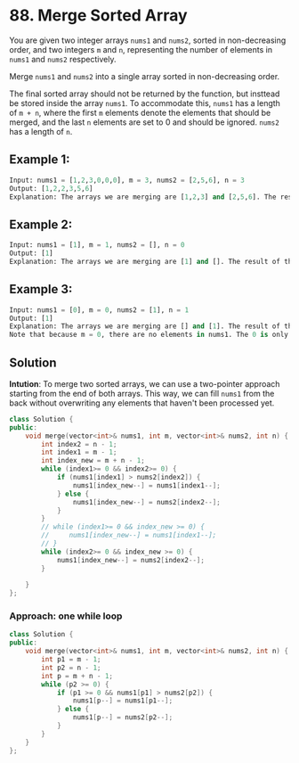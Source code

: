 # 88. Merge Sorted Array

You are given two integer arrays `nums1` and `nums2`, sorted in non-decreasing order, and two integers `m` and `n`, representing the number of elements in `nums1` and `nums2` respectively.

Merge `nums1` and `nums2` into a single array sorted in non-decreasing order.

The final sorted array should not be returned by the function, but insttead be stored inside the array `nums1`. To accommodate this, `nums1` has a length of `m + n`, where the first `m` elements denote the elements that should be merged, and the last `n` elements are set to 0 and should be ignored. `nums2` has a length of `n`.

## Example 1:
```python
Input: nums1 = [1,2,3,0,0,0], m = 3, nums2 = [2,5,6], n = 3
Output: [1,2,2,3,5,6]
Explanation: The arrays we are merging are [1,2,3] and [2,5,6]. The result of the merge is [1,2,2,3,5,6].
```

## Example 2:
```python
Input: nums1 = [1], m = 1, nums2 = [], n = 0
Output: [1]
Explanation: The arrays we are merging are [1] and []. The result of the merge is [1].
```

## Example 3:
```python
Input: nums1 = [0], m = 0, nums2 = [1], n = 1
Output: [1]
Explanation: The arrays we are merging are [] and [1]. The result of the merge is [1].
Note that because m = 0, there are no elements in nums1. The 0 is only there to ensure the merge result can fit in nums1.
```
## Solution
**Intution**:
To merge two sorted arrays, we can use a two-pointer approach starting from the end of both arrays. This way, we can fill `nums1` from the back without overwriting any elements that haven't been processed yet.

```c++
class Solution {
public:
    void merge(vector<int>& nums1, int m, vector<int>& nums2, int n) {
        int index2 = n - 1;
        int index1 = m - 1;
        int index_new = m + n - 1;
        while (index1>= 0 && index2>= 0) {
            if (nums1[index1] > nums2[index2]) {
                nums1[index_new--] = nums1[index1--];
            } else {
                nums1[index_new--] = nums2[index2--];
            }
        }
        // while (index1>= 0 && index_new >= 0) {
        //     nums1[index_new--] = nums1[index1--];
        // }
        while (index2>= 0 && index_new >= 0) {
            nums1[index_new--] = nums2[index2--];
        }
        
    }
};
```

### Approach: one while loop
```c++
class Solution {
public:
    void merge(vector<int>& nums1, int m, vector<int>& nums2, int n) {
        int p1 = m - 1;
        int p2 = n - 1;
        int p = m + n - 1;
        while (p2 >= 0) {
            if (p1 >= 0 && nums1[p1] > nums2[p2]) {
                nums1[p--] = nums1[p1--];
            } else {
                nums1[p--] = nums2[p2--];
            }
        }
    }
};
